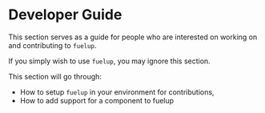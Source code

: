 # Developer Guide

This section serves as a guide for people who are interested on working on and contributing to `fuelup`.

If you simply wish to use `fuelup`, you may ignore this section.

This section will go through:

- How to setup `fuelup` in your environment for contributions,
- How to add support for a component to fuelup
